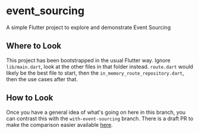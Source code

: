 # event_sourcing

A simple Flutter project to explore and demonstrate Event Sourcing

## Where to Look

This project has been bootstrapped in the usual Flutter way. Ignore `lib/main.dart`, look at the other files in that
folder instead. `route.dart` would likely be the best file to start, then the `in_memory_route_repository.dart`, then
the use cases after that. 

## How to Look

Once you have a general idea of what's going on here in this branch, you can contrast this with the `with-event-sourcing`
branch. There is a draft PR to make the comparison easier available [here](https://github.com/matthew-matvei-wooliesx/flutter_event_sourcing/pull/1).
